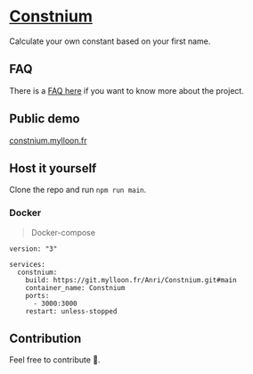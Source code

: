 # [Constnium](https://git.mylloon.fr/Anri/Constnium)

Calculate your own constant based on your first name.

## FAQ

There is a [FAQ here](./FAQ.md) if you want to know more about the project.

## Public demo

[constnium.mylloon.fr](https://constnium.mylloon.fr/)

## Host it yourself

Clone the repo and run `npm run main`.

### Docker

> Docker-compose

```docker-compose
version: "3"

services:
  constnium:
    build: https://git.mylloon.fr/Anri/Constnium.git#main
    container_name: Constnium
    ports:
      - 3000:3000
    restart: unless-stopped
```

## Contribution

Feel free to contribute 🙂.
